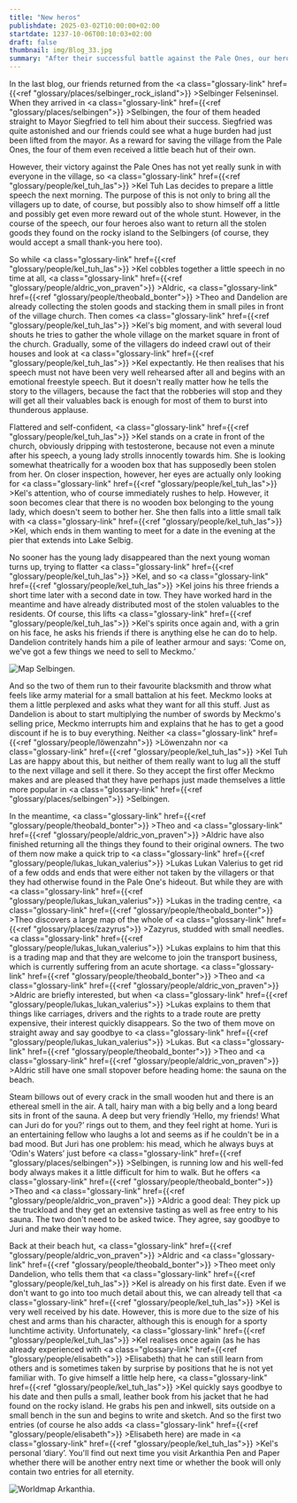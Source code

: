 ```yaml
---
title: "New heros"
publishdate: 2025-03-02T10:00:00+02:00
startdate: 1237-10-06T00:10:03+02:00
draft: false
thumbnail: img/Blog_33.jpg
summary: "After their successful battle against the Pale Ones, our heroes enjoy their well-earned fame. But not all rewards are made of gold - some are... Let's say, a little more personal. While Kel can hardly save herself from date requests, Theo, Aldric and Dandelion stumble into the next unexpected events. Find out what comes next and how Kel lives out his dates here:"
---
```


In the last blog, our friends returned from the <a class="glossary-link" href={{<ref "glossary/places/selbinger_rock_island">}} >Selbinger Felseninsel</a>. When they arrived in <a class="glossary-link" href={{<ref "glossary/places/selbingen">}} >Selbingen</a>, the four of them headed straight to Mayor Siegfried to tell him about their success. Siegfried was quite astonished and our friends could see what a huge burden had just been lifted from the mayor. As a reward for saving the village from the Pale Ones, the four of them even received a little beach hut of their own.

However, their victory against the Pale Ones has not yet really sunk in with everyone in the village, so <a class="glossary-link" href={{<ref "glossary/people/kel_tuh_las">}} >Kel Tuh Las</a> decides to prepare a little speech the next morning. The purpose of this is not only to bring all the villagers up to date, of course, but possibly also to show himself off a little and possibly get even more reward out of the whole stunt. However, in the course of the speech, our four heroes also want to return all the stolen goods they found on the rocky island to the Selbingers (of course, they would accept a small thank-you here too).

So while <a class="glossary-link" href={{<ref "glossary/people/kel_tuh_las">}} >Kel</a> cobbles together a little speech in no time at all, <a class="glossary-link" href={{<ref "glossary/people/aldric_von_praven">}} >Aldric</a>, <a class="glossary-link" href={{<ref "glossary/people/theobald_bonter">}} >Theo</a> and Dandelion are already collecting the stolen goods and stacking them in small piles in front of the village church. Then comes <a class="glossary-link" href={{<ref "glossary/people/kel_tuh_las">}} >Kel</a>'s big moment, and with several loud shouts he tries to gather the whole village on the market square in front of the church. Gradually, some of the villagers do indeed crawl out of their houses and look at <a class="glossary-link" href={{<ref "glossary/people/kel_tuh_las">}} >Kel</a> expectantly. He then realises that his speech must not have been very well rehearsed after all and begins with an emotional freestyle speech. But it doesn't really matter how he tells the story to the villagers, because the fact that the robberies will stop and they will get all their valuables back is enough for most of them to burst into thunderous applause.

Flattered and self-confident, <a class="glossary-link" href={{<ref "glossary/people/kel_tuh_las">}} >Kel</a> stands on a crate in front of the church, obviously dripping with testosterone, because not even a minute after his speech, a young lady strolls innocently towards him. She is looking somewhat theatrically for a wooden box that has supposedly been stolen from her. On closer inspection, however, her eyes are actually only looking for <a class="glossary-link" href={{<ref "glossary/people/kel_tuh_las">}} >Kel</a>'s attention, who of course immediately rushes to help. However, it soon becomes clear that there is no wooden box belonging to the young lady, which doesn't seem to bother her. She then falls into a little small talk with <a class="glossary-link" href={{<ref "glossary/people/kel_tuh_las">}} >Kel</a>, which ends in them wanting to meet for a date in the evening at the pier that extends into Lake Selbig.

No sooner has the young lady disappeared than the next young woman turns up, trying to flatter <a class="glossary-link" href={{<ref "glossary/people/kel_tuh_las">}} >Kel</a>, and so <a class="glossary-link" href={{<ref "glossary/people/kel_tuh_las">}} >Kel</a> joins his three friends a short time later with a second date in tow. They have worked hard in the meantime and have already distributed most of the stolen valuables to the residents. Of course, this lifts <a class="glossary-link" href={{<ref "glossary/people/kel_tuh_las">}} >Kel</a>'s spirits once again and, with a grin on his face, he asks his friends if there is anything else he can do to help. Dandelion contritely hands him a pile of leather armour and says: ‘Come on, we've got a few things we need to sell to Meckmo.’

<div class="img-max center">
  <img class="img-fluid" title="Map Selbingen" alt="Map Selbingen." src="/img/selbingen.jpg" />
</div>

And so the two of them run to their favourite blacksmith and throw what feels like army material for a small battalion at his feet. Meckmo looks at them a little perplexed and asks what they want for all this stuff. Just as Dandelion is about to start multiplying the number of swords by Meckmo's selling price, Meckmo interrupts him and explains that he has to get a good discount if he is to buy everything. Neither <a class="glossary-link" href={{<ref "glossary/people/löwenzahn">}} >Löwenzahn</a> nor <a class="glossary-link" href={{<ref "glossary/people/kel_tuh_las">}} >Kel Tuh Las</a> are happy about this, but neither of them really want to lug all the stuff to the next village and sell it there. So they accept the first offer Meckmo makes and are pleased that they have perhaps just made themselves a little more popular in <a class="glossary-link" href={{<ref "glossary/places/selbingen">}} >Selbingen</a>.

In the meantime, <a class="glossary-link" href={{<ref "glossary/people/theobald_bonter">}} >Theo</a> and <a class="glossary-link" href={{<ref "glossary/people/aldric_von_praven">}} >Aldric</a> have also finished returning all the things they found to their original owners. The two of them now make a quick trip to <a class="glossary-link" href={{<ref "glossary/people/lukas_lukan_valerius">}} >Lukas Lukan Valerius</a> to get rid of a few odds and ends that were either not taken by the villagers or that they had otherwise found in the Pale One's hideout. But while they are with <a class="glossary-link" href={{<ref "glossary/people/lukas_lukan_valerius">}} >Lukas</a> in the trading centre, <a class="glossary-link" href={{<ref "glossary/people/theobald_bonter">}} >Theo</a> discovers a large map of the whole of <a class="glossary-link" href={{<ref "glossary/places/zazyrus">}} >Zazyrus</a>, studded with small needles. <a class="glossary-link" href={{<ref "glossary/people/lukas_lukan_valerius">}} >Lukas</a> explains to him that this is a trading map and that they are welcome to join the transport business, which is currently suffering from an acute shortage. <a class="glossary-link" href={{<ref "glossary/people/theobald_bonter">}} >Theo</a> and <a class="glossary-link" href={{<ref "glossary/people/aldric_von_praven">}} >Aldric</a> are briefly interested, but when <a class="glossary-link" href={{<ref "glossary/people/lukas_lukan_valerius">}} >Lukas</a> explains to them that things like carriages, drivers and the rights to a trade route are pretty expensive, their interest quickly disappears. So the two of them move on straight away and say goodbye to <a class="glossary-link" href={{<ref "glossary/people/lukas_lukan_valerius">}} >Lukas</a>. But <a class="glossary-link" href={{<ref "glossary/people/theobald_bonter">}} >Theo</a> and <a class="glossary-link" href={{<ref "glossary/people/aldric_von_praven">}} >Aldric</a> still have one small stopover before heading home: the sauna on the beach.

Steam billows out of every crack in the small wooden hut and there is an ethereal smell in the air. A tall, hairy man with a big belly and a long beard sits in front of the sauna. A deep but very friendly ‘Hello, my friends! What can Juri do for you?’ rings out to them, and they feel right at home. Yuri is an entertaining fellow who laughs a lot and seems as if he couldn't be in a bad mood. But Juri has one problem: his mead, which he always buys at ‘Odin's Waters’ just before <a class="glossary-link" href={{<ref "glossary/places/selbingen">}} >Selbingen</a>, is running low and his well-fed body always makes it a little difficult for him to walk. But he offers <a class="glossary-link" href={{<ref "glossary/people/theobald_bonter">}} >Theo</a> and <a class="glossary-link" href={{<ref "glossary/people/aldric_von_praven">}} >Aldric</a> a good deal: They pick up the truckload and they get an extensive tasting as well as free entry to his sauna. The two don't need to be asked twice. They agree, say goodbye to Juri and make their way home.

Back at their beach hut, <a class="glossary-link" href={{<ref "glossary/people/aldric_von_praven">}} >Aldric</a> and <a class="glossary-link" href={{<ref "glossary/people/theobald_bonter">}} >Theo</a> meet only Dandelion, who tells them that <a class="glossary-link" href={{<ref "glossary/people/kel_tuh_las">}} >Kel</a> is already on his first date. Even if we don't want to go into too much detail about this, we can already tell that <a class="glossary-link" href={{<ref "glossary/people/kel_tuh_las">}} >Kel</a> is very well received by his date. However, this is more due to the size of his chest and arms than his character, although this is enough for a sporty lunchtime activity. Unfortunately, <a class="glossary-link" href={{<ref "glossary/people/kel_tuh_las">}} >Kel</a> realises once again (as he has already experienced with <a class="glossary-link" href={{<ref "glossary/people/elisabeth">}} >Elisabeth</a>) that he can still learn from others and is sometimes taken by surprise by positions that he is not yet familiar with. To give himself a little help here, <a class="glossary-link" href={{<ref "glossary/people/kel_tuh_las">}} >Kel</a> quickly says goodbye to his date and then pulls a small, leather book from his jacket that he had found on the rocky island. He grabs his pen and inkwell, sits outside on a small bench in the sun and begins to write and sketch. And so the first two entries (of course he also adds <a class="glossary-link" href={{<ref "glossary/people/elisabeth">}} >Elisabeth</a> here) are made in <a class="glossary-link" href={{<ref "glossary/people/kel_tuh_las">}} >Kel</a>'s personal ‘diary’. You'll find out next time you visit Arkanthia Pen and Paper whether there will be another entry next time or whether the book will only contain two entries for all eternity.

<div class="img-max center">
  <img class="img-fluid" title="Worldmap Arkanthia" alt="Worldmap Arkanthia." src="/img/Arkanthia_Full_Map_Selbingen_Felseninsel.jpg" />
</div>
